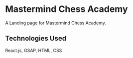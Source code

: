 # Mastermind Chess Academy

A Landing page for Mastermind Chess Academy.

## Technologies Used
React.js, GSAP, HTML, CSS